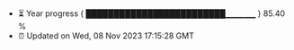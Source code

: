 - ⏳ Year progress { █████████████████████████▁▁▁▁▁ } 85.40 %
- ⏰ Updated on Wed, 08 Nov 2023 17:15:28 GMT

